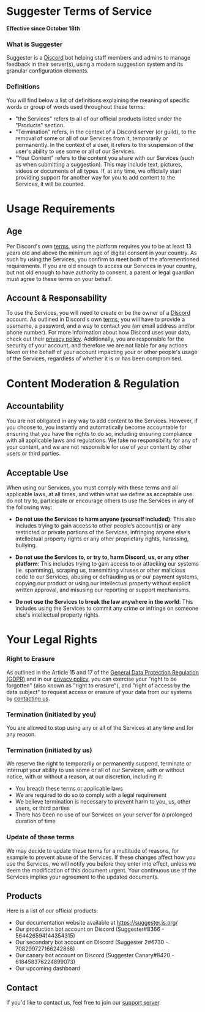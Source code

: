 # Suggester Terms of Service
**Effective since October 18th**
  
### What is Suggester
Suggester is a [Discord](https://discord.com) bot helping staff members and admins to manage feedback in their server(s), using a modern suggestion system and its granular configuration elements.

### Definitions
You will find below a list of definitions explaining the meaning of specific words or group of words used throughout these terms:
- "the Services" refers to all of our official products listed under the "Products" section.
- "Termination" refers, in the context of a Discord server (or guild), to the removal of some or all of our Services from it, temporarily or permanently. In the context of a user, it refers to the suspension of the user's ability to use some or all of our Services. 
- "Your Content" refers to the content you share with our Services (such as when submitting a suggestion). This may include text, pictures, videos or documents of all types. If, at any time, we officially start providing support for another way for you to add content to the Services, it will be counted.

# Usage Requirements
## Age
Per Discord's own [terms](https://discord.com/terms), using the platform requires you to be at least 13 years old and above the minimum age of digital consent in your country. As such by using the Services, you confirm to meet both of the aforementioned requirements. If you are old enough to access our Services in your country, but not old enough to have authority to consent, a parent or legal guardian must agree to these terms on your behalf. 

## Account & Responsability
To use the Services, you will need to create or be the owner of a [Discord](https://discord.com) account. As outlined in Discord's own [terms](https://discord.com/terms), you will have to provide a username, a password, and a way to contact you (an email address and/or phone number). For more information about how Discord uses your data, check out their [privacy policy](https://discord.com/privacy). Additionally, you are responsible for the security of your account, and therefore we are not liable for any actions taken on the behalf of your account impacting your or other people's usage of the Services, regardless of whether it is or has been compromised.

# Content Moderation & Regulation
## Accountability 
You are not obligated in any way to add content to the Services. However, if you choose to, you instantly and automatically become accountable for ensuring that you have the rights to do so, including ensuring compliance with all applicable laws and regulations. We take no responsibility for any of your content, and we are not responsible for use of your content by other users or third parties.

## Acceptable Use
When using our Services, you must comply with these terms and all applicable laws, at all times, and within what we define as acceptable use: do not try to, participate or encourage others to use the Services in any of the following way:

- **Do not use the Services to harm anyone (yourself included)**: This also includes trying to gain access to other people’s account(s) or any restricted or private portions of the Services, infringing anyone else’s intellectual property rights or any other proprietary rights, harassing, bullying.

- **Do not use the Services to, or try to, harm Discord, us, or any other platform**: This includes trying to gain access to or attacking our systems (ie. spamming), scraping us, transmitting viruses or other malicious code to our Services, abusing or defrauding us or our payment systems, copying our product or using our intellectual property without explicit written approval, and misusing our reporting or support mechanisms.

- **Do not use the Services to break the law anywhere in the world**: This includes using the Services to commit any crime or infringe on someone else's intellectual property rights.


# Your Legal Rights
### Right to Erasure
As outlined in the Article 15 and 17 of the [General Data Protection Regulation (GDPR)](https://gdpr-info.eu/) and in our [privacy policy](/legal/privacy.md), you can exercise your "right to be forgotten" (also known as "right to erasure"), and "right of access by the data subject" to request access or erasure of your data from our systems by [contacting us](https://suggester.js.org/support).

### Termination (initiated by you)
You are allowed to stop using any or all of the Services at any time and for any reason.

### Termination (initiated by us)
We reserve the right to temporarily or permanently suspend, terminate or interrupt your ability to use some or all of our Services, with or without notice, with or without a reason, at our discretion, including if:
- You breach these terms or applicable laws
- We are required to do so to comply with a legal requirement 
- We believe termination is necessary to prevent harm to you, us, other users, or third parties
- There has been no use of our Services on your server for a prolonged duration of time

### Update of these terms
We may decide to update these terms for a multitude of reasons, for example to prevent abuse of the Services. If these changes affect how you use the Services, we will notify you before they enter into effect, unless we deem the modification of this document urgent. Your continuous use of the Services implies your agreement to the updated documents.

## Products
Here is a list of our official products:
- Our documentation website available at https://suggester.js.org/
- Our production bot account on Discord (Suggester#8366 - 564426594144354315)
- Our secondary bot account on Discord (Suggester 2#6730 - 708299727166242866)
- Our canary bot account on Discord (Suggester Canary#8420 - 618458376224899073)
- Our upcoming dashboard

## Contact
If you'd like to contact us, feel free to join our [support server](https://suggester.js.org/support).
